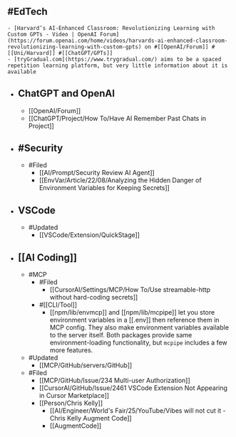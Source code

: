 ## #EdTech
	- [Harvard’s AI-Enhanced Classroom: Revolutionizing Learning with Custom GPTs - Video | OpenAI Forum](https://forum.openai.com/home/videos/harvards-ai-enhanced-classroom-revolutionizing-learning-with-custom-gpts) on #[[OpenAI/Forum]] #[[Uni/Harvard]] #[[ChatGPT/GPTs]]
	- [tryGradual.com](https://www.trygradual.com/) aims to be a spaced repetition learning platform, but very little information about it is available
- ## ChatGPT and OpenAI
	- [[OpenAI/Forum]]
	- [[ChatGPT/Project/How To/Have AI Remember Past Chats in Project]]
- ## #Security
	- #Filed
		- [[AI/Prompt/Security Review AI Agent]]
		- [[EnvVar/Article/22/08/Analyzing the Hidden Danger of Environment Variables for Keeping Secrets]]
- ## VSCode
	- #Updated
		- [[VSCode/Extension/QuickStage]]
- ## [[AI Coding]]
	- #MCP
		- #Filed
			- [[CursorAI/Settings/MCP/How To/Use streamable-http without hard-coding secrets]]
		- #[[CLI/Tool]]
			- [[npm/lib/envmcp]] and [[npm/lib/mcpipe]] let you store environment variables in a [[.env]] then reference them in MCP config. They also make environment variables available to the server itself. Both packages provide same environment-loading functionality, but `mcpipe` includes a few more features.
	- #Updated
		- [[MCP/GitHub/servers/GitHub]]
	- #Filed
		- [[MCP/GitHub/Issue/234 Multi-user Authorization]]
		- [[CursorAI/GitHub/Issue/2461 VSCode Extension Not Appearing in Cursor Marketplace]]
		- [[Person/Chris Kelly]]
			- [[AI/Engineer/World's Fair/25/YouTube/Vibes will not cut it - Chris Kelly Augment Code]]
			- [[AugmentCode]]